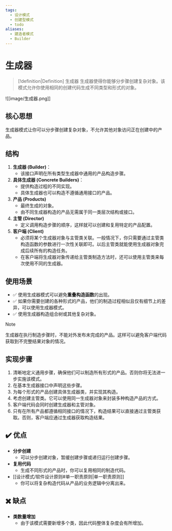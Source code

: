 ```yaml
---
tags:
  - 设计模式
  - 创建型模式
  - todo
aliases:
  - 建造者模式
  - Builder
---
```


# 生成器

> [!definition|Definition] 生成器
> 生成器使得你能够分步骤创建复杂对象。该模式允许你使用相同的创建代码生成不同类型和形式的对象。

![[image/生成器.png]]

## 核心思想

生成器模式让你可以分步骤创建复杂对象，不允许其他对象访问正在创建中的产品。

## 结构

1. **生成器 (Builder)**：
	- 该接口声明在所有类型生成器中通用的产品构造步骤。
2. **具体生成器 (Concrete Builders)**：
	- 提供构造过程的不同实现。
	- 具体生成器也可以构造不遵循通用接口的产品。
3. **产品 (Products)**
	- 最终生成的对象。
	- 由不同生成器构造的产品无需属于同一类层次结构或接口。
4. **主管 (Director)**
	- 定义调用构造步骤的顺序，这样就可以创建和复用特定的产品配置。
5. **客户端 (Client)**
	- 必须将某个生成器对象与主管类关联。一般情况下，你只需要通过主管类构造函数的参数进行一次性关联即可。以后主管类就能使用生成器对象完成后续所有的构造任务。
	- 在客户端将生成器对象传递给主管类制造方法时，还可以使用主管类来每次使用不同的生成器。

## 使用场景

- ✅ 使用生成器模式可以避免**重叠构造函数**的出现。
- ✅ 如果你需要创建的各种形式的产品，他们的制造过程相似且仅有细节上的差异，可以使用生成器模式。
- ✅ 使用生成器构造组合树或其他复杂对象。

> [!note]
> 生成器在执行制造步骤时，不能对外发布未完成的产品。这样可以避免客户端代码获取到不完整结果对象的情况。

## 实现步骤

1. 清晰地定义通用步骤，确保他们可以制造所有形式的产品。否则你将无法进一步实施该模式。
2. 在基本生成器接口中声明这些步骤。
3. 为每个形式的产品创建具体生成器类，并实现其构造。
4. 考虑创建主管类。它可以使用同一生成器对象来封装多种构造产品的方式。
5. 客户端代码会同时创建生成器和主管对象。
6. 只有在所有产品都遵循相同接口的情况下，构造结果可以直接通过主管类获取。否则，客户端应通过生成器获取构造结果。

## ✔️ 优点

- **分步创建**
    - 可以分步创建对象，暂缓创建步骤或递归运行创建步骤。
- **复用代码**
    - 生成不同形式的产品时，你可以复用相同的制造代码。
- [[设计模式/软件设计原则#单一职责原则|单一职责原则]]
    - 你可以将复杂构造代码从产品的业务逻辑中分离出来。

## ✖️ 缺点

- **类数量增加**
    - 由于该模式需要新增多个类，因此代码整体复杂度会有所增加。

